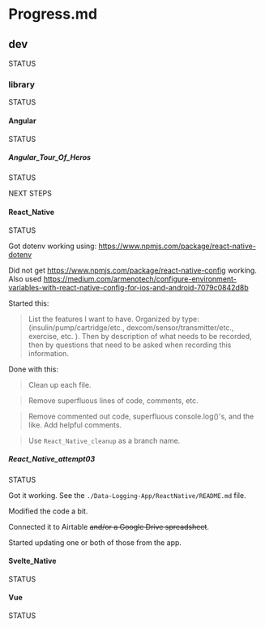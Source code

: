 # Progress.md

## dev

STATUS

### library

STATUS

#### Angular

STATUS

##### Angular_Tour_Of_Heros

STATUS

NEXT STEPS

#### React_Native

STATUS

Got dotenv working using: https://www.npmjs.com/package/react-native-dotenv

Did not get https://www.npmjs.com/package/react-native-config working. Also used https://medium.com/armenotech/configure-environment-variables-with-react-native-config-for-ios-and-android-7079c0842d8b

Started this:

> List the features I want to have. Organized by type: (insulin/pump/cartridge/etc., dexcom/sensor/transmitter/etc., exercise, etc. ). Then by description of what needs to be recorded, then by questions that need to be asked when recording this information.

Done with this:

> Clean up each file.

> Remove superfluous lines of code, comments, etc.

> Remove commented out code, superfluous console.log()'s, and the like. Add helpful comments.

> Use `React_Native_cleanup` as a branch name.

##### React_Native_attempt03

STATUS

Got it working. See the `./Data-Logging-App/ReactNative/README.md` file.

Modified the code a bit.

Connected it to Airtable ~~and/or a Google Drive spreadsheet~~.

Started updating one or both of those from the app.

#### Svelte_Native

STATUS

#### Vue

STATUS

